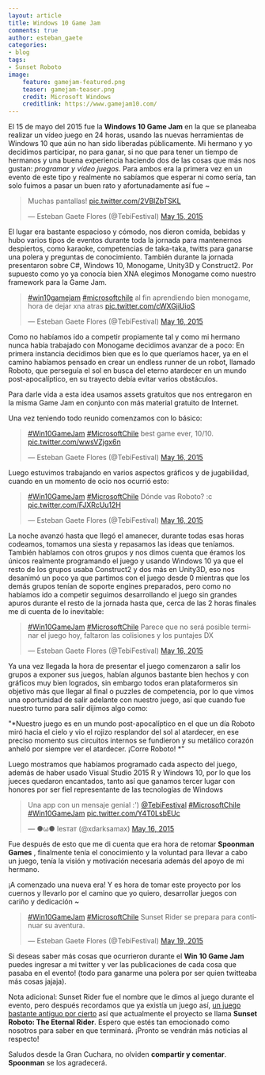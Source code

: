 ```yaml
---
layout: article
title: Windows 10 Game Jam
comments: true
author: esteban_gaete
categories:
- blog
tags:
- Sunset Roboto
image:
    feature: gamejam-featured.png
    teaser: gamejam-teaser.png
    credit: Microsoft Windows
    creditlink: https://www.gamejam10.com/
---
```


El 15 de mayo del 2015 fue la **Windows 10 Game Jam** en la que se planeaba 
realizar un vídeo juego en 24 horas, usando las nuevas herramientas de Windows 
10 que aún no han sido liberadas públicamente. Mi hermano y yo decidimos 
participar, no para ganar, si no que para tener un tiempo de hermanos y una 
buena experiencia haciendo dos de las cosas que más nos gustan: *programar y 
vídeo juegos*. Para ambos era la primera vez en un evento de este tipo y 
realmente no sabíamos que esperar ni como sería, tan solo fuimos a pasar 
un buen rato y afortunadamente así fue ~

<blockquote class="twitter-tweet" lang="en"><p lang="es" dir="ltr">Muchas pantallas! <a href="http://t.co/2VBlZbTSKL">pic.twitter.com/2VBlZbTSKL</a></p>&mdash; Esteban Gaete Flores (@TebiFestival) <a href="https://twitter.com/TebiFestival/status/599330951127240704">May 15, 2015</a></blockquote>

El lugar era bastante espacioso y cómodo, nos dieron comida, bebidas y hubo 
varios tipos de eventos durante toda la jornada para mantenernos despiertos, 
como karaoke, competencias de taka-taka, twitts para ganarse una polera y 
preguntas de conocimiento. También durante la jornada presentaron sobre C#, 
Windows 10, Monogame, Unity3D y Construct2. Por supuesto como yo ya conocía 
bien XNA elegimos Monogame como nuestro framework para la Game Jam.

<blockquote class="twitter-tweet" lang="en"><p lang="es" dir="ltr"><a href="https://twitter.com/hashtag/win10gamejam?src=hash">#win10gamejam</a> <a href="https://twitter.com/hashtag/microsoftchile?src=hash">#microsoftchile</a> al fin aprendiendo bien monogame, hora de dejar xna atras <a href="http://t.co/cWXGjiUioS">pic.twitter.com/cWXGjiUioS</a></p>&mdash; Esteban Gaete Flores (@TebiFestival) <a href="https://twitter.com/TebiFestival/status/599372263436193792">May 16, 2015</a></blockquote>

Como no habíamos ido a competir propiamente tal y como mi hermano nunca había 
trabajado con Monogame decidimos avanzar de a poco: En primera instancia 
decidimos bien que es lo que queríamos hacer, ya en el camino habíamos pensado 
en crear un endless runner de un robot, llamado Roboto, que perseguía el sol 
en busca del eterno atardecer en un mundo post-apocalíptico, en su trayecto 
debía evitar varios obstáculos.

Para darle vida a esta idea usamos assets gratuitos que nos entregaron en la 
misma Game Jam en conjunto con más material gratuito de Internet.

Una vez teniendo todo reunido comenzamos con lo básico:

<blockquote class="twitter-tweet" lang="en"><p lang="en" dir="ltr"><a href="https://twitter.com/hashtag/Win10GameJam?src=hash">#Win10GameJam</a> <a href="https://twitter.com/hashtag/MicrosoftChile?src=hash">#MicrosoftChile</a> best game ever, 10/10. <a href="http://t.co/wwsVZjgx6n">pic.twitter.com/wwsVZjgx6n</a></p>&mdash; Esteban Gaete Flores (@TebiFestival) <a href="https://twitter.com/TebiFestival/status/599466342765432832">May 16, 2015</a></blockquote>

Luego estuvimos trabajando en varios aspectos gráficos y de jugabilidad, 
cuando en un momento de ocio nos ocurrió esto:

<blockquote class="twitter-tweet" lang="en"><p lang="es" dir="ltr"><a href="https://twitter.com/hashtag/Win10GameJam?src=hash">#Win10GameJam</a> <a href="https://twitter.com/hashtag/MicrosoftChile?src=hash">#MicrosoftChile</a> Dónde vas Roboto? :c <a href="http://t.co/FJXRcUu12H">pic.twitter.com/FJXRcUu12H</a></p>&mdash; Esteban Gaete Flores (@TebiFestival) <a href="https://twitter.com/TebiFestival/status/599508157535297536">May 16, 2015</a></blockquote>

La noche avanzó hasta que llegó el amanecer, durante todas esas horas 
codeamos, tomamos una siesta y repasamos las ideas que teníamos. También 
hablamos con otros grupos y nos dimos cuenta que éramos los únicos realmente 
programando el juego y usando Windows 10 ya que el resto de los grupos usaba 
Construct2 y dos más en Unity3D, eso nos desanimó un poco ya que partimos con 
el juego desde 0 mientras que los demás grupos tenían de soporte engines 
preparados, pero como no habíamos ido a competir seguimos desarrollando el 
juego sin grandes apuros durante el resto de la jornada hasta que, cerca de 
las 2 horas finales me di cuenta de lo inevitable:

<blockquote class="twitter-tweet" lang="en"><p lang="es" dir="ltr"><a href="https://twitter.com/hashtag/Win10GameJam?src=hash">#Win10GameJam</a> <a href="https://twitter.com/hashtag/MicrosoftChile?src=hash">#MicrosoftChile</a> Parece que no será posible terminar el juego hoy, faltaron las colisiones y los puntajes DX</p>&mdash; Esteban Gaete Flores (@TebiFestival) <a href="https://twitter.com/TebiFestival/status/599659452304855041">May 16, 2015</a></blockquote>

Ya una vez llegada la hora de presentar el juego comenzaron a salir los grupos 
a exponer sus juegos, habían algunos bastante bien hechos y con gráficos muy 
bien logrados, sin embargo todos eran plataformeros sin objetivo más que 
llegar al final o puzzles de competencia, por lo que vimos una oportunidad de 
salir adelante con nuestro juego, así que cuando fue nuestro turno para salir 
dijimos algo como:

"*Nuestro juego es en un mundo post-apocalíptico en el que un día Roboto miró 
hacia el cielo y vio el rojizo resplandor del sol al atardecer, en ese preciso 
momento sus circuitos internos se fundieron y su metálico corazón anheló por 
siempre ver el atardecer. ¡Corre Roboto! *"

Luego mostramos que habíamos programado cada aspecto del juego, además de 
haber usado Visual Studio 2015 R y Windows 10, por lo que los jueces quedaron 
encantados, tanto así que ganamos tercer lugar con honores por ser fiel 
representante de las tecnologías de Windows <i class="fa fa-smile-o"></i>

<blockquote class="twitter-tweet" lang="en"><p lang="es" dir="ltr">Una app con un mensaje genial :&#39;) <a href="https://twitter.com/TebiFestival">@TebiFestival</a> <a href="https://twitter.com/hashtag/MicrosoftChile?src=hash">#MicrosoftChile</a> <a href="https://twitter.com/hashtag/Win10GameJam?src=hash">#Win10GameJam</a> <a href="http://t.co/Y4T0LsbEUc">pic.twitter.com/Y4T0LsbEUc</a></p>&mdash; ●ω● leѕтaт (@xdarksamax) <a href="https://twitter.com/xdarksamax/status/599689170303455232">May 16, 2015</a></blockquote>

Fue después de esto que me di cuenta que era hora de retomar **Spoonman Games**
, finalmente tenía el conocimiento y la voluntad para llevar a cabo un juego, 
tenía la visión y motivación necesaria además del apoyo de mi hermano.

¡A comenzado una nueva era! Y es hora de tomar este proyecto por los cuernos y 
llevarlo por el camino que yo quiero, desarrollar juegos con cariño y 
dedicación ~

<blockquote class="twitter-tweet" lang="en"><p lang="pt" dir="ltr"><a href="https://twitter.com/hashtag/Win10GameJam?src=hash">#Win10GameJam</a> <a href="https://twitter.com/hashtag/MicrosoftChile?src=hash">#MicrosoftChile</a> Sunset Rider se prepara para continuar su aventura.</p>&mdash; Esteban Gaete Flores (@TebiFestival) <a href="https://twitter.com/TebiFestival/status/600513733161549824">May 19, 2015</a></blockquote>

Si deseas saber más cosas que ocurrieron durante el **Win 10 Game Jam** puedes 
ingresar a mi twitter y ver las publicaciones de cada cosa que pasaba en el 
evento! (todo para ganarme una polera por ser quien twitteaba más cosas 
jajaja).

Nota adicional: Sunset Rider fue el nombre que le dimos al juego durante el 
evento, pero después recordamos que ya existía un juego así, [un juego 
bastante antiguo por cierto](http://en.wikipedia.org/wiki/Sunset_Riders) así 
que actualmente el proyecto se llama **Sunset Roboto: The Eternal Rider**.
Espero que estés tan emocionado como nosotros para saber en que terminará. 
¡Pronto se vendrán más noticias al respecto!

Saludos desde la Gran Cuchara, no olviden **compartir y comentar**. **Spoonman** se los agradecerá.

<script async src="//platform.twitter.com/widgets.js" charset="utf-8"></script>